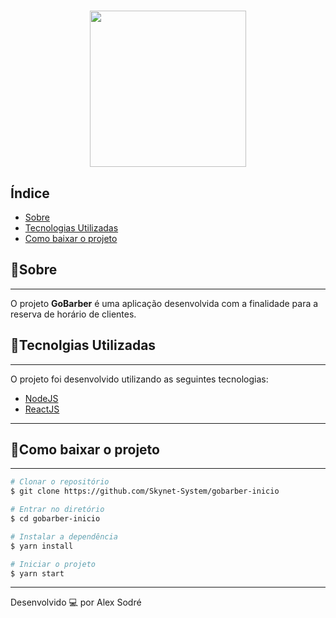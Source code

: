 <h1 align = "center">
<img src = "https://ik.imagekit.io/w23ceozvcn/Design_sem_nome_KzaQsae_G.png" width="250px"/>
</h1>

## Índice
- [Sobre](#-Sobre)
- [Tecnologias Utilizadas](#-tecnologias-utilizadas)
- [Como baixar o projeto](#-como-baixar-o-projeto)

## 📝Sobre
---
O projeto **GoBarber** é uma aplicação desenvolvida com a finalidade para a reserva de 
horário de clientes.

## 🚀Tecnolgias Utilizadas
---
O projeto foi desenvolvido utilizando as seguintes tecnologias:

- [NodeJS](http://www.nodejs.org)
- [ReactJS](http://www.reactjs.org)
---
## 📂Como baixar o projeto
---
```bash
# Clonar o repositório
$ git clone https://github.com/Skynet-System/gobarber-inicio

# Entrar no diretório
$ cd gobarber-inicio

# Instalar a dependência
$ yarn install

# Iniciar o projeto
$ yarn start
```
---
Desenvolvido 💻 por Alex Sodré